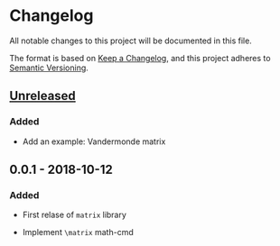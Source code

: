 # Changelog

All notable changes to this project will be documented in this file.

The format is based on [Keep a Changelog](https://keepachangelog.com/en/1.0.0/),
and this project adheres to [Semantic Versioning](https://semver.org/spec/v2.0.0.html).

## [Unreleased]
### Added
- Add an example: Vandermonde matrix

## 0.0.1 - 2018-10-12
### Added
- First relase of `matrix` library
- Implement `\matrix` math-cmd

  [Unreleased]: https://github.com/nekketsuuu/satysfi-matrix/compare/v0.0.1...HEAD
